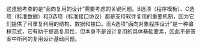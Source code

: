 这道题考查的是“面向复用的设计”需要考虑的关键问题。B选项（程序模板）、C选项（标准数据）和D选项（标准接口协议）都是支持软件复用的重要机制，因为它们提供了可重复利用的结构、数据和接口。而A选项“面向对象程序设计”是一种编程范式，它有助于提高复用性，但本身不是设计复用的具体基础要素，因此不是答案中所列的复用设计基础问题。